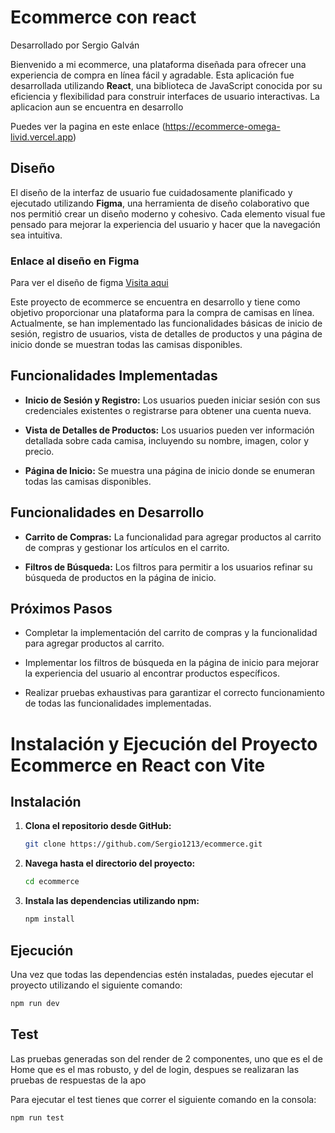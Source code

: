 # Ecommerce con react

Desarrollado por Sergio Galván

Bienvenido a mi ecommerce, una plataforma diseñada para ofrecer una experiencia de compra en línea fácil y agradable. Esta aplicación fue desarrollada utilizando **React**, una biblioteca de JavaScript conocida por su eficiencia y flexibilidad para construir interfaces de usuario interactivas. La aplicacion aun se encuentra en desarrollo

Puedes ver la pagina en este enlace (https://ecommerce-omega-livid.vercel.app)

## Diseño

El diseño de la interfaz de usuario fue cuidadosamente planificado y ejecutado utilizando **Figma**, una herramienta de diseño colaborativo que nos permitió crear un diseño moderno y cohesivo. Cada elemento visual fue pensado para mejorar la experiencia del usuario y hacer que la navegación sea intuitiva.

### Enlace al diseño en Figma
Para ver el diseño de figma [Visita aqui](https://www.figma.com/design/olIWKMrJlhsrzVuvpdFWIL/Untitled?node-id=0-1&t=DjiBulhqntmI8i60-1)

Este proyecto de ecommerce se encuentra en desarrollo y tiene como objetivo proporcionar una plataforma para la compra de camisas en línea. Actualmente, se han implementado las funcionalidades básicas de inicio de sesión, registro de usuarios, vista de detalles de productos y una página de inicio donde se muestran todas las camisas disponibles.

## Funcionalidades Implementadas

- **Inicio de Sesión y Registro:** Los usuarios pueden iniciar sesión con sus credenciales existentes o registrarse para obtener una cuenta nueva.

- **Vista de Detalles de Productos:** Los usuarios pueden ver información detallada sobre cada camisa, incluyendo su nombre, imagen, color y precio.

- **Página de Inicio:** Se muestra una página de inicio donde se enumeran todas las camisas disponibles.

## Funcionalidades en Desarrollo

- **Carrito de Compras:** La funcionalidad para agregar productos al carrito de compras y gestionar los artículos en el carrito.

- **Filtros de Búsqueda:** Los filtros para permitir a los usuarios refinar su búsqueda de productos en la página de inicio.

## Próximos Pasos

- Completar la implementación del carrito de compras y la funcionalidad para agregar productos al carrito.

- Implementar los filtros de búsqueda en la página de inicio para mejorar la experiencia del usuario al encontrar productos específicos.

- Realizar pruebas exhaustivas para garantizar el correcto funcionamiento de todas las funcionalidades implementadas.


# Instalación y Ejecución del Proyecto Ecommerce en React con Vite

## Instalación

1. **Clona el repositorio desde GitHub:**

   ```bash
   git clone https://github.com/Sergio1213/ecommerce.git
   ```
   
2. **Navega hasta el directorio del proyecto:**

   ```bash
   cd ecommerce
   ```

3. **Instala las dependencias utilizando npm:**
   
     ```bash
   npm install
   ```
## Ejecución

Una vez que todas las dependencias estén instaladas, puedes ejecutar el proyecto utilizando el siguiente comando:

```bash
npm run dev
```

## Test

Las pruebas generadas son del render de 2 componentes, uno que es el de Home que es el mas robusto, y del de login, despues se realizaran las pruebas de respuestas de la apo

Para ejecutar el test tienes que correr el siguiente comando en la consola:

```bash
npm run test
```
